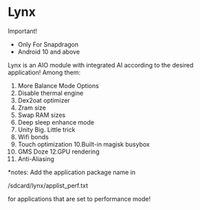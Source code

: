 # Lynx

Important!
- Only For Snapdragon
- Android 10 and above

Lynx is an AIO module with integrated AI according to the desired application! Among them:
1. More Balance Mode Options
2. Disable thermal engine
3. Dex2oat optimizer
4. Zram size
5. Swap RAM sizes
6. Deep sleep enhance mode
7. Unity Big. Little trick
8. Wifi bonds
9. Touch optimization
10.Built-in magisk busybox
11. GMS Doze
12.GPU rendering
13. Anti-Aliasing

*notes:
Add the application package name in 

/sdcard/lynx/applist_perf.txt 

for applications that are set to performance mode!
